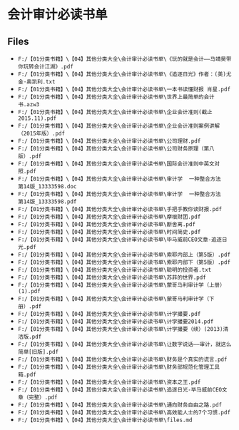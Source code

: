 # 会计审计必读书单

## Files

- `F:/【01分类书籍】\【04】其他分类大全\会计审计必读书单\《玩的就是会计——马靖昊带你玩转会计江湖》.pdf`
- `F:/【01分类书籍】\【04】其他分类大全\会计审计必读书单\《追逐日光》作者：(美)尤金·奥凯利.txt`
- `F:/【01分类书籍】\【04】其他分类大全\会计审计必读书单\一本书读懂财报 肖星.pdf`
- `F:/【01分类书籍】\【04】其他分类大全\会计审计必读书单\世界上最简单的会计书.azw3`
- `F:/【01分类书籍】\【04】其他分类大全\会计审计必读书单\企业会计准则(截止2015.11).pdf`
- `F:/【01分类书籍】\【04】其他分类大全\会计审计必读书单\企业会计准则案例讲解（2015年版）.pdf`
- `F:/【01分类书籍】\【04】其他分类大全\会计审计必读书单\公司理财.pdf`
- `F:/【01分类书籍】\【04】其他分类大全\会计审计必读书单\公司财务原理（第八版）.pdf`
- `F:/【01分类书籍】\【04】其他分类大全\会计审计必读书单\国际会计准则中英文对照.pdf`
- `F:/【01分类书籍】\【04】其他分类大全\会计审计必读书单\审计学  一种整合方法  第14版_13333598.doc`
- `F:/【01分类书籍】\【04】其他分类大全\会计审计必读书单\审计学  一种整合方法  第14版_13333598.pdf`
- `F:/【01分类书籍】\【04】其他分类大全\会计审计必读书单\手把手教你读财报.pdf`
- `F:/【01分类书籍】\【04】其他分类大全\会计审计必读书单\摩根财团.pdf`
- `F:/【01分类书籍】\【04】其他分类大全\会计审计必读书单\断舍离.pdf`
- `F:/【01分类书籍】\【04】其他分类大全\会计审计必读书单\时间简史.pdf`
- `F:/【01分类书籍】\【04】其他分类大全\会计审计必读书单\毕马威前CEO文章-追逐日光.pdf`
- `F:/【01分类书籍】\【04】其他分类大全\会计审计必读书单\索耶内部上（第5版）.pdf`
- `F:/【01分类书籍】\【04】其他分类大全\会计审计必读书单\索耶内部下（第5版）.pdf`
- `F:/【01分类书籍】\【04】其他分类大全\会计审计必读书单\聪明的投资者.txt`
- `F:/【01分类书籍】\【04】其他分类大全\会计审计必读书单\苏菲的世界.pdf`
- `F:/【01分类书籍】\【04】其他分类大全\会计审计必读书单\蒙哥马利审计学（上册）(1).pdf`
- `F:/【01分类书籍】\【04】其他分类大全\会计审计必读书单\蒙哥马利审计学（下册）.pdf`
- `F:/【01分类书籍】\【04】其他分类大全\会计审计必读书单\计学撮要.pdf`
- `F:/【01分类书籍】\【04】其他分类大全\会计审计必读书单\计学撮要2014.pdf`
- `F:/【01分类书籍】\【04】其他分类大全\会计审计必读书单\计学撮要（续）(2013)清洁版.pdf`
- `F:/【01分类书籍】\【04】其他分类大全\会计审计必读书单\让数字说话——审计，就这么简单[旧版].pdf`
- `F:/【01分类书籍】\【04】其他分类大全\会计审计必读书单\财务是个真实的谎言.pdf`
- `F:/【01分类书籍】\【04】其他分类大全\会计审计必读书单\财务部规范化管理工具箱.pdf`
- `F:/【01分类书籍】\【04】其他分类大全\会计审计必读书单\资本之王.pdf`
- `F:/【01分类书籍】\【04】其他分类大全\会计审计必读书单\追逐日光-毕马威前CEO文章（完整）.pdf`
- `F:/【01分类书籍】\【04】其他分类大全\会计审计必读书单\通向财务自由之路.pdf`
- `F:/【01分类书籍】\【04】其他分类大全\会计审计必读书单\高效能人士的7个习惯.pdf`
- `F:/【01分类书籍】\【04】其他分类大全\会计审计必读书单\files.md`
